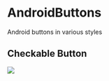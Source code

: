 # AndroidButtons
Android buttons in various styles

## Checkable Button

![](http://img03.taobaocdn.com/imgextra/i3/160310864/TB21arHcpXXXXX.XpXXXXXXXXXX_!!160310864.png)

